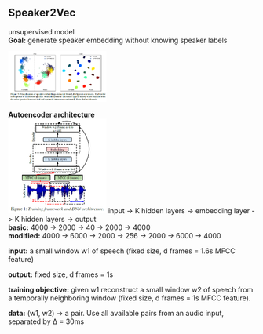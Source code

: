 ## **Speaker2Vec**

unsupervised model  
**Goal:** generate speaker embedding without knowing speaker labels

<img src="./img_objective.png" width="200"/>

**Autoencoder architecture**  
<img src="./img_model.png" width="200"/>
input -> K hidden layers -> embedding layer -> K hidden layers -> output  
**basic:** 4000 -> 2000 -> 40 -> 2000 -> 4000  
**modified:** 4000 -> 6000 -> 2000 -> 256 -> 2000 -> 6000 -> 4000

**input:** a small window w1 of speech (fixed size, d frames = 1.6s MFCC feature)

**output:** fixed size, d frames = 1s

**training objective:** given w1 reconstruct a small window w2 of speech from a temporally neighboring window (fixed size, d frames = 1s MFCC feature).

**data:** (w1, w2) -> a pair. Use all available pairs from an audio input, separated by ∆ = 30ms
